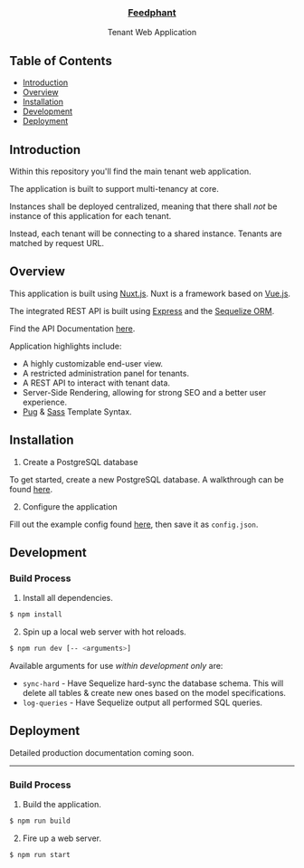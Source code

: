 <p align="center">
    <a href="https://feedphant.com">
        <h3 align="center">Feedphant</h3>
    </a>
    <p align="center">Tenant Web Application</p>
</p>

## Table of Contents

- [Introduction](#introduction)
- [Overview](#overview)
- [Installation](#installation)
- [Development](#development)
- [Deployment](#deployment)

## Introduction

Within this repository you'll find the main tenant web application.

The application is built to support multi-tenancy at core.

Instances shall be deployed centralized, meaning that there shall *not* be instance of this application for each tenant.

Instead, each tenant will be connecting to a shared instance. Tenants are matched by request URL.

## Overview

This application is built using [Nuxt.js](https://nuxtjs.org). Nuxt is a framework based on [Vue.js](https://vuejs.org/).

The integrated REST API is built using [Express](https://expressjs.com/) and the [Sequelize ORM](https://sequelize.org/).

Find the API Documentation [here](api/).

Application highlights include:

- A highly customizable end-user view.
- A restricted administration panel for tenants.
- A REST API to interact with tenant data.
- Server-Side Rendering, allowing for strong SEO and a better user experience.
- [Pug](https://pugjs.org/) & [Sass](https://sass-lang.com/) Template Syntax.

## Installation

1. Create a PostgreSQL database

To get started, create a new PostgreSQL database. A walkthrough can be found [here](https://www.postgresql.org/docs/9.0/tutorial-createdb.html).

2. Configure the application

Fill out the example config found [here](config/example.config.json), then save it as `config.json`.

## Development

### Build Process

1. Install all dependencies.

``` bash
$ npm install
```

2. Spin up a local web server with hot reloads.

``` bash
$ npm run dev [-- <arguments>]
```

Available arguments for use *within development only* are:
- `sync-hard` - Have Sequelize hard-sync the database schema. This will delete all tables & create new ones based on the model specifications.
- `log-queries` - Have Sequelize output all performed SQL queries.

## Deployment

Detailed production documentation coming soon.

---

### Build Process

1. Build the application.

``` bash
$ npm run build
```

2. Fire up a web server.

``` bash
$ npm run start
```
